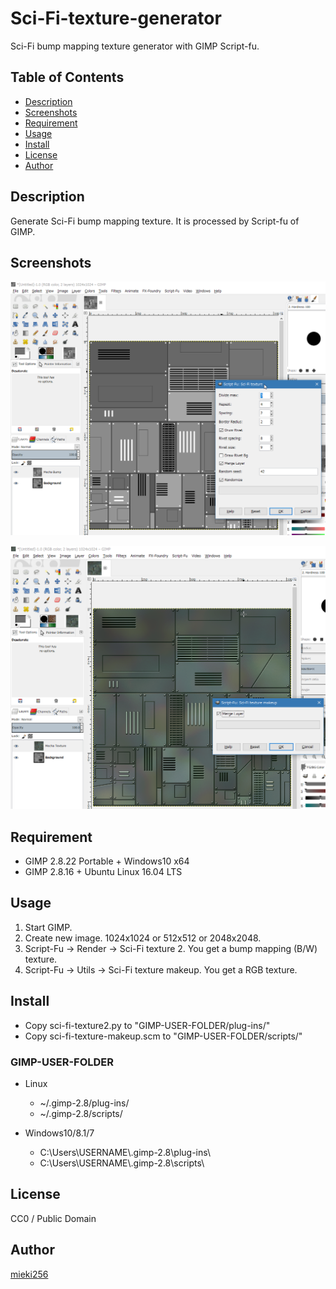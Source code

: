 <!-- -*- encoding: utf-8 -*- -->

Sci-Fi-texture-generator
========================

Sci-Fi bump mapping texture generator with GIMP Script-fu.

Table of Contents
-----------------

* [Description](#description)
* [Screenshots](#screenshots)
* [Requirement](#requirement)
* [Usage](#usage)
* [Install](#install)
* [License](#license)
* [Author](#author)


Description
-----------

Generate Sci-Fi bump mapping texture. It is processed by Script-fu of GIMP.


Screenshots
-----------

![Screenshot 01](./screenshots/screenshot01.png)

![Screenshot 02](./screenshots/screenshot02.png)


Requirement
-----------

* GIMP 2.8.22 Portable + Windows10 x64
* GIMP 2.8.16 + Ubuntu Linux 16.04 LTS


Usage
-----

1. Start GIMP.
2. Create new image. 1024x1024 or 512x512 or 2048x2048.
3. Script-Fu -> Render -> Sci-Fi texture 2. You get a bump mapping (B/W) texture.
4. Script-Fu -> Utils -> Sci-Fi texture makeup. You get a RGB texture.


Install
-------

* Copy sci-fi-texture2.py to "GIMP-USER-FOLDER/plug-ins/"
* Copy sci-fi-texture-makeup.scm to "GIMP-USER-FOLDER/scripts/"


### GIMP-USER-FOLDER

* Linux
  *  ~/.gimp-2.8/plug-ins/
  *  ~/.gimp-2.8/scripts/

* Windows10/8.1/7
  *  C:\\Users\\USERNAME\\.gimp-2.8\\plug-ins\\
  *  C:\\Users\\USERNAME\\.gimp-2.8\\scripts\\


License
-------

CC0 / Public Domain


Author
------

[mieki256](https://github.com/mieki256)


